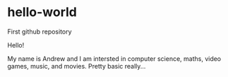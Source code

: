 # hello-world
First github repository

Hello!

My name is Andrew and I am intersted in computer science, maths, video games, music, and movies.
Pretty basic really...
